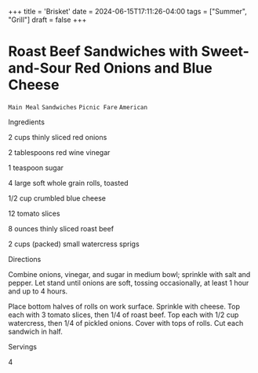 +++
title = 'Brisket'
date = 2024-06-15T17:11:26-04:00
tags = ["Summer", "Grill"]
draft = false
+++
# Roast Beef Sandwiches with Sweet-and-Sour Red Onions and Blue Cheese

`Main Meal` `Sandwiches` `Picnic Fare` `American`

 

  Ingredients  

  2 cups thinly sliced red onions

2 tablespoons red wine vinegar

1 teaspoon sugar

4 large soft whole grain rolls, toasted

1/2 cup crumbled blue cheese

12 tomato slices

8 ounces thinly sliced roast beef

2 cups (packed) small watercress sprigs

  

   Directions  

  Combine onions, vinegar, and sugar in medium bowl; sprinkle with salt and pepper. Let stand until onions are soft, tossing occasionally, at least 1 hour and up to 4 hours.

Place bottom halves of rolls on work surface. Sprinkle with cheese. Top each with 3 tomato slices, then 1/4 of roast beef. Top each with 1/2 cup watercress, then 1/4 of pickled onions. Cover with tops of rolls. Cut each sandwich in half.  

   Servings  

  4  

 
